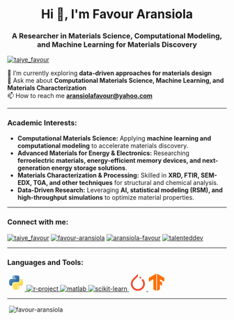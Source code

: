 <h1 align="center">Hi 👋, I'm Favour Aransiola</h1> 
<h3 align="center">A Researcher in Materials Science, Computational Modeling, and Machine Learning for Materials Discovery</h3> 

<p align="left"> 
<a href="https://twitter.com/taiye_favour" target="blank"><img src="https://img.shields.io/twitter/follow/taiye_favour?logo=twitter&style=for-the-badge" alt="taiye_favour" /></a> 
</p>

🌱 I’m currently exploring **data-driven approaches for materials design**  
💬 Ask me about **Computational Materials Science, Machine Learning, and Materials Characterization**  
📫 How to reach me **aransiolafavour@yahoo.com**  

---

<h3 align="left">Academic Interests:</h3>

- **Computational Materials Science:** Applying **machine learning and computational modeling** to accelerate materials discovery.  
- **Advanced Materials for Energy & Electronics:** Researching **ferroelectric materials, energy-efficient memory devices, and next-generation energy storage solutions**.  
- **Materials Characterization & Processing:** Skilled in **XRD, FTIR, SEM-EDX, TGA, and other techniques** for structural and chemical analysis.  
- **Data-Driven Research:** Leveraging **AI, statistical modeling (RSM), and high-throughput simulations** to optimize material properties.  

---

<h3 align="left">Connect with me:</h3>

<p align="left"> 
<a href="https://twitter.com/taiye_favour" target="blank"><img align="center" src="https://raw.githubusercontent.com/rahuldkjain/github-profile-readme-generator/master/src/images/icons/Social/twitter.svg" alt="taiye_favour" height="30" width="40" /></a> 
<a href="https://linkedin.com/in/favour-aransiola-34686717b/" target="blank"><img align="center" src="https://raw.githubusercontent.com/rahuldkjain/github-profile-readme-generator/master/src/images/icons/Social/linked-in-alt.svg" alt="favour-aransiola" height="30" width="40" /></a> 
<a href="https://stackoverflow.com/users/19102580/aransiola-favour" target="blank"><img align="center" src="https://raw.githubusercontent.com/rahuldkjain/github-profile-readme-generator/master/src/images/icons/Social/stack-overflow.svg" alt="aransiola-favour" height="30" width="40" /></a> 
<a href="https://hashnode.com/talenteddev" target="blank"><img align="center" src="https://raw.githubusercontent.com/rahuldkjain/github-profile-readme-generator/master/src/images/icons/Social/hashnode.svg" alt="talenteddev" height="30" width="40" /></a> 
</p> 

---

<h3 align="left">Languages and Tools:</h3>

<p align="left"> 
<a href="https://python.org" target="_blank" rel="noreferrer"> <img src="https://raw.githubusercontent.com/devicons/devicon/master/icons/python/python-original.svg" alt="python" width="40" height="40"/> </a> 
<a href="https://www.r-project.org/" target="_blank" rel="noreferrer"> <img src="https://www.vectorlogo.zone/logos/r-project/r-project-icon.svg" alt="r-project" width="40" height="40"/> </a> 
<a href="https://www.mathworks.com/products/matlab.html" target="_blank" rel="noreferrer"> <img src="https://www.vectorlogo.zone/logos/mathworks/mathworks-icon.svg" alt="matlab" width="40" height="40"/> </a> 
<a href="https://scikit-learn.org/" target="_blank" rel="noreferrer"> <img src="https://raw.githubusercontent.com/devicons/devicon/master/icons/scikit-learn/scikit-learn-original.svg" alt="scikit-learn" width="40" height="40"/> </a>
<a href="https://pytorch.org/" target="_blank" rel="noreferrer"> <img src="https://raw.githubusercontent.com/devicons/devicon/master/icons/pytorch/pytorch-original.svg" alt="pytorch" width="40" height="40"/> </a>
<a href="https://tensorflow.org" target="_blank" rel="noreferrer"> <img src="https://raw.githubusercontent.com/devicons/devicon/master/icons/tensorflow/tensorflow-original.svg" alt="tensorflow" width="40" height="40"/> </a> 
</p> 

---

<p>&nbsp;<img align="center" src="https://github-readme-stats.vercel.app/api?username=favour-aransiola&show_icons=true&locale=en" alt="favour-aransiola" /></p>
